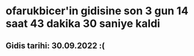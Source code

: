 # ofarukbicer'in gidisine son 3 gun 14 saat 43 dakika 30 saniye kaldi

## Gidis tarihi: 30.09.2022 :(